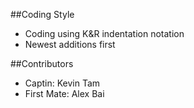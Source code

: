 ##Coding Style
* Coding using K&R indentation notation
* Newest additions first

##Contributors
* Captin: Kevin Tam 
* First Mate: Alex Bai